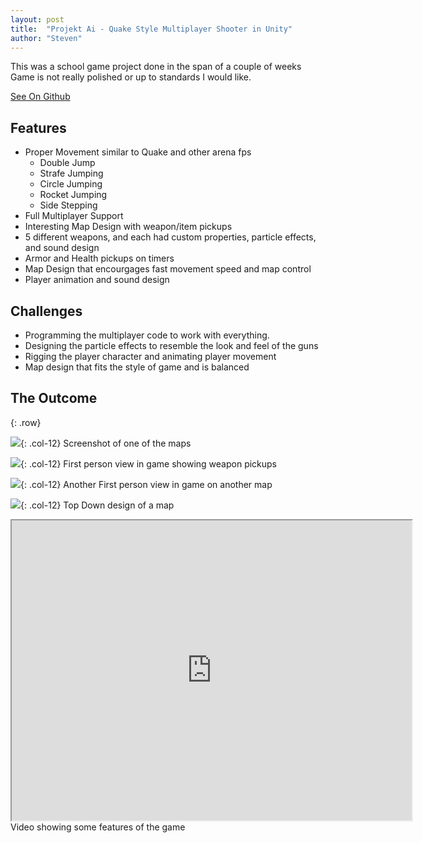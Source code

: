 ```yaml
---
layout: post
title:  "Projekt Ai - Quake Style Multiplayer Shooter in Unity"
author: "Steven"
---
```



This was a school game project done in the span of a couple of weeks
Game is not really polished or up to standards I would like.

[See On Github](https://github.com/tucci/Projekt-AI)


##  Features
- Proper Movement similar to Quake and other arena fps
	- Double Jump
	- Strafe Jumping
	- Circle Jumping
	- Rocket Jumping
	- Side Stepping
- Full Multiplayer Support
- Interesting Map Design with weapon/item pickups
- 5 different weapons, and each had custom properties, particle effects, and sound design
- Armor and Health pickups on timers
- Map Design that encourgages fast movement speed and map control
- Player animation and sound design


## Challenges
- Programming the multiplayer code to work with everything.
- Designing the particle effects to resemble the look and feel of the guns
- Rigging the player character and animating player movement
- Map design that fits the style of game and is balanced

## The Outcome


{: .row}

![]({{site.url}}/assets/3d_shooter/img4.png){: .col-12}
Screenshot of one of the maps

![]({{site.url}}/assets/3d_shooter/img1.png){: .col-12}
First person view in game showing weapon pickups

![]({{site.url}}/assets/3d_shooter/img2.png){: .col-12}
Another First person view in game on another map

![]({{site.url}}/assets/3d_shooter/img3.png){: .col-12}
Top Down design of a map

<iframe class="col-12" src="https://drive.google.com/file/d/17qJcdFBsO75CdNEY5mPBiWiYkQrvy2yB/preview" width="640" height="480"></iframe>
Video showing some features of the game
